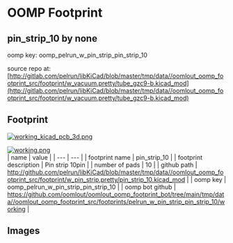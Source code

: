 # OOMP Footprint  
## pin_strip_10  by none  
  
oomp key: oomp_pelrun_w_pin_strip_pin_strip_10  
  
source repo at: [http://gitlab.com/pelrun/libKiCad/blob/master/tmp/data//oomlout_oomp_footprint_src/footprint/w_vacuum.pretty/tube_gzc9-b.kicad_mod](http://gitlab.com/pelrun/libKiCad/blob/master/tmp/data//oomlout_oomp_footprint_src/footprint/w_vacuum.pretty/tube_gzc9-b.kicad_mod)  
## Footprint  
  
[![working_kicad_pcb_3d.png](working_kicad_pcb_3d_600.png)](working_kicad_pcb_3d.png)  
  
[![working.png](working_600.png)](working.png)  
| name | value | 
| --- | --- | 
| footprint name | pin_strip_10 | 
| footprint description | Pin strip 10pin | 
| number of pads | 10 | 
| github path | http://github.com/pelrun/libKiCad/blob/master/tmp/data//oomlout_oomp_footprint_src/footprint/w_pin_strip.pretty/pin_strip_10.kicad_mod | 
| oomp key | oomp_pelrun_w_pin_strip_pin_strip_10 | 
| oomp bot github | https://github.com/oomlout/oomlout_oomp_footprint_bot/tree/main/tmp/data//oomlout_oomp_footprint_src/footprints/pelrun_w_pin_strip_pin_strip_10/working | 
## Images  
